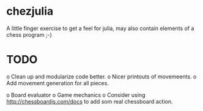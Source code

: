 chezjulia
=========

A little finger exercise to get a feel for julia, may also contain elements of a chess program ;-)

TODO
====

 o Clean up and modularize code better.
 o Nicer printouts of movemeents.
 o Add movement generation for all pieces.

 o Board evaluator
 o Game mechanics
  o Consider using http://chessboardjs.com/docs to add som real chessboard action.

